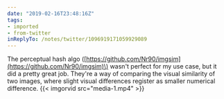 ```yaml
---
date: "2019-02-16T23:48:16Z"
tags:
- imported
- from-twitter
inReplyTo: /notes/twitter/1096919171059929089
---
```

The perceptual hash algo \([https://github.com/Nr90/imgsim](https://github.com/Nr90/imgsim)\) wasn't perfect for my use case, but it did a pretty great job. They're a way of comparing the visual similarity of two images, where slight visual differences register as smaller numerical difference. {{< imgorvid src="media-1.mp4" >}}

